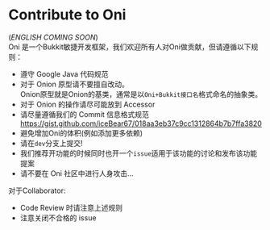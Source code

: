 # Contribute to Oni
(*ENGLISH COMING SOON*)  
Oni 是一个Bukkit敏捷开发框架，我们欢迎所有人对Oni做贡献，但请遵循以下规则：  
- 遵守 Google Java 代码规范
- 对于 Onion 原型请不要擅自改动。  
Onion原型就是Onion的基类，通常是以`Oni+Bukkit接口名`格式命名的抽象类。
- 对于 Onion 的操作请尽可能放到 Accessor
- 请尽量遵循我们的 Commit 信息格式规范  
https://gist.github.com/iceBear67/018aa3eb37c9cc1312864b7b7ffa3820
- 避免增加Oni的体积(例如添加更多依赖)
- 请在`dev`分支上提交!
- 我们推荐开功能的时候同时也开一个`issue`适用于该功能的讨论和发布该功能提案
- 请不要在 Oni 社区中进行人身攻击...

对于Collaborator:
- Code Review 时请注意上述规则
- 注意关闭不合格的 issue
